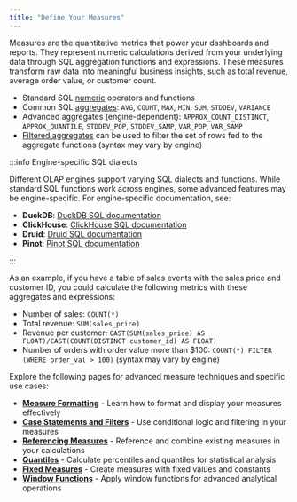 ```yaml
---
title: "Define Your Measures"
---
```


Measures are the quantitative metrics that power your dashboards and reports. They represent numeric calculations derived from your underlying data through SQL aggregation functions and expressions. These measures transform raw data into meaningful business insights, such as total revenue, average order value, or customer count.

* Standard SQL [numeric](https://www.w3schools.com/sql/sql_operators.asp) operators and functions
* Common SQL [aggregates](https://www.w3schools.com/sql/sql_aggregate_functions.asp): `AVG`, `COUNT`, `MAX`, `MIN`, `SUM`, `STDDEV`, `VARIANCE`
* Advanced aggregates (engine-dependent): `APPROX_COUNT_DISTINCT`, `APPROX_QUANTILE`, `STDDEV_POP`, `STDDEV_SAMP`, `VAR_POP`, `VAR_SAMP`
* [Filtered aggregates](https://www.postgresql.org/docs/current/sql-expressions.html#SYNTAX-AGGREGATES) can be used to filter the set of rows fed to the aggregate functions (syntax may vary by engine)

:::info Engine-specific SQL dialects

Different OLAP engines support varying SQL dialects and functions. While standard SQL functions work across engines, some advanced features may be engine-specific. For engine-specific documentation, see:

- **DuckDB**: [DuckDB SQL documentation](https://duckdb.org/docs/sql/introduction.html)
- **ClickHouse**: [ClickHouse SQL documentation](https://clickhouse.com/docs/en/sql-reference)
- **Druid**: [Druid SQL documentation](https://druid.apache.org/docs/latest/querying/sql.html)
- **Pinot**: [Pinot SQL documentation](https://docs.pinot.apache.org/users/user-guide-query/pinot-query-language)

:::

As an example, if you have a table of sales events with the sales price and customer ID, you could calculate the following metrics with these aggregates and expressions:
* Number of sales: `COUNT(*)`
* Total revenue: `SUM(sales_price)` 
* Revenue per customer: `CAST(SUM(sales_price) AS FLOAT)/CAST(COUNT(DISTINCT customer_id) AS FLOAT)`
* Number of orders with order value more than $100: `COUNT(*) FILTER (WHERE order_val > 100)` (syntax may vary by engine)


Explore the following pages for advanced measure techniques and specific use cases:

- **[Measure Formatting](/build/metrics-view/measures/measures-formatting)** - Learn how to format and display your measures effectively
- **[Case Statements and Filters](/build/metrics-view/measures/case-statements)** - Use conditional logic and filtering in your measures
- **[Referencing Measures](/build/metrics-view/measures/referencing)** - Reference and combine existing measures in your calculations
- **[Quantiles](/build/metrics-view/measures/quantiles)** - Calculate percentiles and quantiles for statistical analysis
- **[Fixed Measures](/build/metrics-view/measures/fixed-measures)** - Create measures with fixed values and constants
- **[Window Functions](/build/metrics-view/measures/windows)** - Apply window functions for advanced analytical operations
